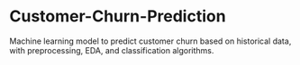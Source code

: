 # Customer-Churn-Prediction
Machine learning model to predict customer churn based on historical data, with preprocessing, EDA, and classification algorithms.
